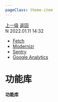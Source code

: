 ```yaml
---
pageClass: theme-item
---
```

<div class="extend-header">
    <div class="info">
        <div class="record">
            <a class="back" href="./">上一级</a>
            <a class="back" href="./">返回</a>
        </div>        
        <div class="mini">
            <span>N 2022.01.11 14:32</span>
        </div>
    </div>
    <div class="content"><div class="custom-block links">
<ul class="desc">
<li><a href="undefined">Fetch</a></li>
<li><a href="undefined">Modernizr</a></li>
<li><a href="undefined">Sentry</a></li>
<li><a href="undefined">Google Analytics</a></li>
</ul>
</div></div>
</div>
<div class="content-header">
<h1>功能库</h1><strong>功能库</strong>
</div>
<div class="static-content">


</div>